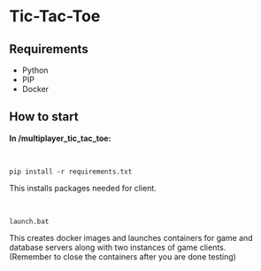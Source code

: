 # Tic-Tac-Toe

## Requirements
- Python
- PIP
- Docker

## How to start

**In /multiplayer_tic_tac_toe:**

<br />

```
pip install -r requirements.txt
```
This installs packages needed for client.

<br />

```
launch.bat
```

This creates docker images and launches containers for game and database servers along with two instances of game clients.<br /> (Remember to close the containers after you are done testing)
